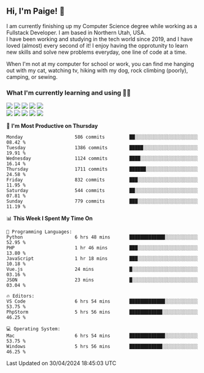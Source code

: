 ## Hi, I'm Paige! :vulcan_salute:

I am currently finishing up my Computer Science degree while working as a Fullstack Developer. I am based in Northern Utah, USA. \
I have been working and studying in the tech world since 2019, and I have loved (almost) every second of it! I enjoy having the opprotunity to learn new skills and solve new problems everyday, one line of code at a time.  

When I'm not at my computer for school or work, you can find me hanging out with my cat, watching tv, hiking with my dog, rock climbing (poorly), camping, or sewing.  

### What I'm currently learning and using :woman_technologist:
![](https://img.shields.io/badge/Laravel-FF2D20?style=for-the-badge&logo=laravel&logoColor=white) 
![](https://img.shields.io/badge/PHP-777BB4?style=for-the-badge&logo=php&logoColor=white)
![](https://img.shields.io/badge/Vue.js-35495E?style=for-the-badge&logo=vuedotjs&logoColor=4FC08D) 
![](https://img.shields.io/badge/MySQL-005C84?style=for-the-badge&logo=mysql&logoColor=white) 
![](https://img.shields.io/badge/Tailwind_CSS-38B2AC?style=for-the-badge&logo=tailwind-css&logoColor=white) \
![](https://img.shields.io/badge/Python-FFD43B?style=for-the-badge&logo=python&logoColor=blue)
![](https://img.shields.io/badge/Django-092E20?style=for-the-badge&logo=django&logoColor=green)
![](https://img.shields.io/badge/Kotlin-0095D5?&style=for-the-badge&logo=kotlin&logoColor=white)
![](https://img.shields.io/badge/Java-ED8B00?style=for-the-badge&logo=java&logoColor=white)
![](https://img.shields.io/badge/Haskell-5D4F85?style=for-the-badge&logo=haskell&logoColor=white) 

<!--START_SECTION:waka-->
📅 **I'm Most Productive on Thursday** 

```text
Monday                   586 commits         ██░░░░░░░░░░░░░░░░░░░░░░░   08.42 % 
Tuesday                  1386 commits        █████░░░░░░░░░░░░░░░░░░░░   19.91 % 
Wednesday                1124 commits        ████░░░░░░░░░░░░░░░░░░░░░   16.14 % 
Thursday                 1711 commits        ██████░░░░░░░░░░░░░░░░░░░   24.58 % 
Friday                   832 commits         ███░░░░░░░░░░░░░░░░░░░░░░   11.95 % 
Saturday                 544 commits         ██░░░░░░░░░░░░░░░░░░░░░░░   07.81 % 
Sunday                   779 commits         ███░░░░░░░░░░░░░░░░░░░░░░   11.19 % 
```


📊 **This Week I Spent My Time On** 

```text
💬 Programming Languages: 
Python                   6 hrs 48 mins       █████████████░░░░░░░░░░░░   52.95 % 
PHP                      1 hr 46 mins        ███░░░░░░░░░░░░░░░░░░░░░░   13.80 % 
JavaScript               1 hr 18 mins        ███░░░░░░░░░░░░░░░░░░░░░░   10.18 % 
Vue.js                   24 mins             █░░░░░░░░░░░░░░░░░░░░░░░░   03.16 % 
JSON                     23 mins             █░░░░░░░░░░░░░░░░░░░░░░░░   03.04 % 

🔥 Editors: 
VS Code                  6 hrs 54 mins       █████████████░░░░░░░░░░░░   53.75 % 
PhpStorm                 5 hrs 56 mins       ████████████░░░░░░░░░░░░░   46.25 % 

💻 Operating System: 
Mac                      6 hrs 54 mins       █████████████░░░░░░░░░░░░   53.75 % 
Windows                  5 hrs 56 mins       ████████████░░░░░░░░░░░░░   46.25 % 
```


 Last Updated on 30/04/2024 18:45:03 UTC
<!--END_SECTION:waka-->
